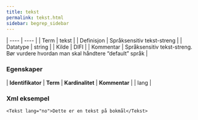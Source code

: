 ```yaml
---
title: tekst
permalink: tekst.html
sidebar: begrep_sidebar
---
```


| ---- | ---- |
| Term | tekst |
| Definisjon | Språksensitiv tekst-streng |
| Datatype | string |
| Kilde | DIFI |
| Kommentar | Språksensitiv tekst-streng. Bør vurdere hvordan man skal håndtere “default” språk | 

### Egenskaper
| **Identifikator** | **Term** | **Kardinalitet** | **Kommentar** |
| lang              |




### Xml eksempel

```
<Tekst lang="no">Dette er en tekst på bokmål</Tekst>
```

